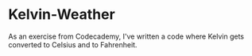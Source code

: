 # Kelvin-Weather
As an exercise from Codecademy, I've written a code where Kelvin gets converted to Celsius and to Fahrenheit. 
